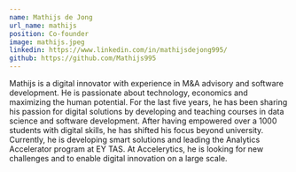 ```yaml
---
name: Mathijs de Jong
url_name: mathijs
position: Co-founder
image: mathijs.jpeg
linkedin: https://www.linkedin.com/in/mathijsdejong995/
github: https://github.com/Mathijs995
---
```

Mathijs is a digital innovator with experience in M&A advisory and software development. He is passionate about technology, economics and maximizing the human potential. For the last five years, he has been sharing his passion for digital solutions by developing and teaching courses in data science and software development. After having empowered over a 1000 students with digital skills, he has shifted his focus beyond university. Currently, he is developing smart solutions and leading the Analytics Accelerator program at EY TAS. At Accelerytics, he is looking for new challenges and to enable digital innovation on a large scale.